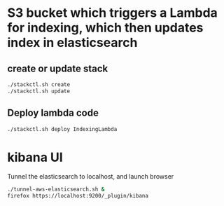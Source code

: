 # S3 bucket which triggers a Lambda for indexing, which then updates index in elasticsearch

## create or update stack

```bash
./stackctl.sh create
./stackctl.sh update
```

## Deploy lambda code
```bash
./stackctl.sh deploy IndexingLambda
```

# kibana UI
Tunnel the elasticsearch to localhost, and launch browser

```bash
./tunnel-aws-elasticsearch.sh &
firefox https://localhost:9200/_plugin/kibana
```
